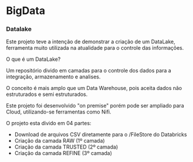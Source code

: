# BigData

### Datalake

Este projeto teve a intenção de demonstrar a criação de um DataLake, ferramenta muito utilizada na atualidade para o controle das informações.

O que é um DataLake?

Um repositório divido em camadas para o controle dos dados para a integração, armazenamento e analises.

O conceito é mais amplo que um Data Warehouse, pois aceita dados não estruturados e semi estruturados.

Este projeto foi desenvolvido "on premise" porém pode ser ampliado para Cloud, utilizando-se ferramentas como Nifi.


O projeto esta divido em 04 partes:
- Download de arquivos CSV diretamente para o /FileStore do Databricks
- Criação da camada RAW (1º camada)
- Criação da camada TRUSTED (2º camada)
- Criação da camada REFINE (3º camada)



